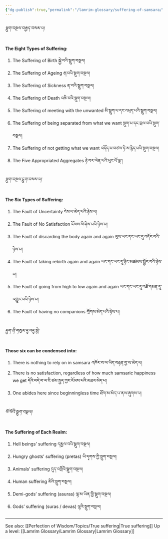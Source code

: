 ```yaml
---
{"dg-publish":true,"permalink":"/lamrim-glossary/suffering-of-samsara/"}
---
```


###### སྡུག་བསྔལ་བརྒྱད་བསམ་པ།
**The Eight Types of Suffering:** 
1. The Suffering of Birth སྐྱེ་བའི་སྡུག་བསྔལ།
2. The Suffering of Ageing རྒ་བའི་སྡུག་བསྔལ།
3. The Suffering of Sickness ན་བའི་སྡུག་བསྔལ།
4. The Suffering of Death འཆི་བའི་སྡུག་བསྔལ།
5. The Suffering of meeting with the unwanted མི་སྡུག་པ་དང་འཕྲད་པའི་སྡུག་བསྔལ།
6. The Suffering of being separated from what we want སྡུག་པ་དང་བྲལ་བའི་སྡུག་བསྔལ།
7. The Suffering of not getting what we want འདོད་པ་བཙལ་ཏེ་མ་རྙེད་པའི་སྡུག་བསྔལ།
8. The Five Appropriated Aggregates ཉེ་བར་ལེན་པའི་ཕུང་པོ་ལྔ་།

###### སྡུག་བསྔལ་དྲུག་བསམ་པ།
**The Six Types of Suffering:** 
1. The Fault of Uncertainty ངེས་པ་མེད་པའི་ཉེས་པ།
2. The Fault of No Satisfaction ངོམས་མི་ཤེས་པའི་ཉེས་པ།
3. The Fault of discarding the body again and again ལུས་ཡང་དང་ཡང་དུ་འདོར་བའི་ཉེས་པ།
4. The Fault of taking rebirth again and again ཡང་དང་ཡང་དུ་ཉིང་མཚམས་སྦྱོར་བའི་ཉེས་པ།
5. The Fault of going from high to low again and again ཡང་དང་ཡང་དུ་འཐོ་དམན་དུ་འགྱུར་བའི་ཉེས་པ།
6. The Fault of having no companions གྲོགས་མེད་པའི་ཉེས་པ།

###### དྲུག་ནི་གསུམ་དུ་འདུ་སྟེ།
**Those six can be condensed into:** 
1. There is nothing to rely on in samsara འཁོར་བ་ལ་ཡིད་བརྟན་བྱ་ས་མེད་པ།
2. There is no satisfaction, regardless of how much samsaric happiness we get
   དེའི་བདེ་བ་ལ་ཇི་ཙམ་སྤྱད་ཀྱང་ངོམས་པའི་མཐའ་མེད་པ།
3. One abides here since beginningless time ཐོག་མ་མེད་པ་ནས་ཞུགས་པ།

###### སོ་སོའི་སྡུག་བསྔལ།
**The Suffering of Each Realm:** 
1. Hell beings’ suffering དམྱལ་བའི་སྡུག་བསྔལ།
2. Hungry ghosts’ suffering (pretas) ཡི་དྭགས་ཀྱི་སྡུག་བསྔལ།
3. Animals’ suffering དུད་འགྲོའི་སྡུག་བསྔལ།
4. Human suffering མིའི་སྡུག་བསྔལ།
5. Demi-gods’ suffering (asuras) ལྷ་མ་ཡིན་གྱི་སྡུག་བསྔལ།
6. Gods’ suffering (suras / devas) ལྷའི་སྡུག་བསྔལ།

---
See also: [[Perfection of Wisdom/Topics/True suffering\|True suffering]]
Up a level: [[Lamrim Glossary/Lamrim Glossary\|Lamrim Glossary]]



